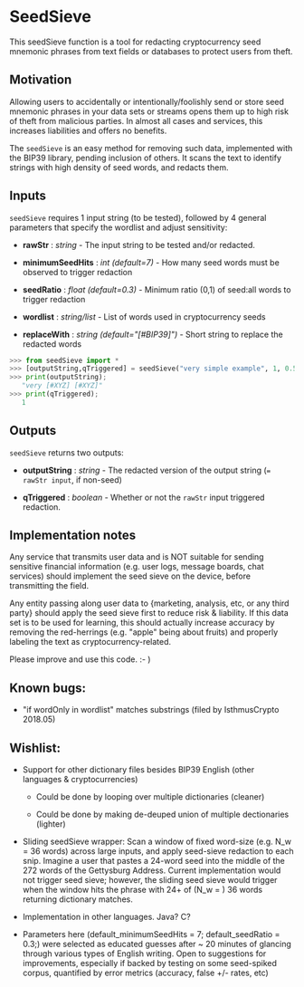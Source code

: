 # SeedSieve
This seedSieve function is a tool for redacting cryptocurrency seed mnemonic phrases from text fields or databases to protect users from theft.

## Motivation
Allowing users to accidentally or intentionally/foolishly send or store seed mnemonic phrases in your data sets or streams opens them up to high risk of theft from malicious parties. In almost all cases and services, this increases liabilities and offers no benefits.

The `seedSieve` is an easy method for removing such data, implemented with the BIP39 library, pending inclusion of others. It scans the text to identify strings with high density of seed words, and redacts them. 

## Inputs

`seedSieve` requires 1 input string (to be tested), followed by 4 general parameters that specify the wordlist and adjust sensitivity: 

* **rawStr** : *string* - The input string to be tested and/or redacted.

* **minimumSeedHits** : *int (default=7)* - How many seed words must be observed to trigger redaction

* **seedRatio** : *float (default=0.3)* - Minimum ratio (0,1) of seed:all words to trigger redaction

* **wordlist** : *string/list* - List of words used in cryptocurrency seeds

* **replaceWith** : *string (default="[#BIP39]")* - Short string to replace the redacted words

```Python
>>> from seedSieve import *
>>> [outputString,qTriggered] = seedSieve("very simple example", 1, 0.5, "word example simple test", "[#XYZ]");
>>> print(outputString);
   "very [#XYZ] [#XYZ]"
>>> print(qTriggered);
   1
``` 
## Outputs

`seedSieve` returns two outputs:

* **outputString** : *string* - The redacted version of the output string (`= rawStr input`, if non-seed)

* **qTriggered** : *boolean* - Whether or not the `rawStr` input triggered redaction.

## Implementation notes
Any service that transmits user data and is NOT suitable for sending sensitive financial information (e.g. user logs, message boards, chat services) should implement the seed sieve on the device, before transmitting the field.

Any entity passing along user data to {marketing, analysis, etc, or any third party} should apply the seed sieve first to reduce risk & liability. If this data set is to be used for learning, this should actually increase accuracy by removing the red-herrings (e.g. "apple" being about fruits) and properly labeling the text as cryptocurrency-related.

Please improve and use this code. :- )

## Known bugs:

-  "if wordOnly in wordlist" matches substrings (filed by IsthmusCrypto 2018.05)

## Wishlist:

-  Support for other dictionary files besides BIP39 English (other languages & cryptocurrencies)

   -  Could be done by looping over multiple dictionaries (cleaner)

   -  Could be done by making de-deuped union of multiple dectionaries (lighter)

-   Sliding seedSieve wrapper: Scan a window of fixed word-size (e.g. N_w = 36 words) across large inputs, and apply seed-sieve redaction to each snip. Imagine a user that pastes a 24-word seed into the middle of the 272 words of the Gettysburg Address. Current implementation would not trigger seed sieve; however, the sliding seed sieve would trigger when the window hits the phrase with 24+ of (N_w = ) 36 words returning dictionary matches.

-    Implementation in other languages. Java? C?

-    Parameters here (default_minimumSeedHits = 7; default_seedRatio = 0.3;) were selected as educated guesses after ~ 20 minutes of glancing through various types of English writing. Open to suggestions for improvements, especially if backed by testing on some seed-spiked corpus, quantified by error metrics (accuracy, false +/- rates, etc)
